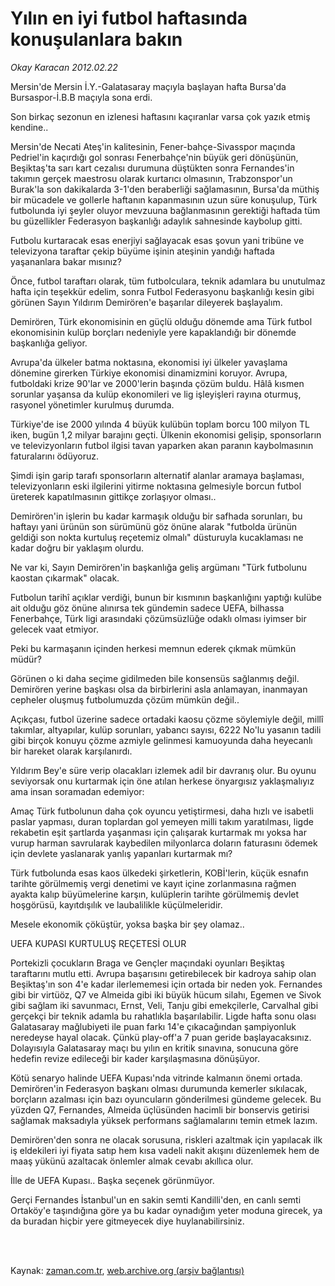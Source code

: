 # Yılın en iyi futbol haftasında konuşulanlara bakın

*Okay Karacan 2012.02.22*

<td class="columnist-detail">
<p>Mersin'de Mersin İ.Y.-Galatasaray maçıyla başlayan hafta Bursa'da Bursaspor-İ.B.B maçıyla sona erdi.</p>
<p>
<div id="haberMetinDiv">
<p>Son birkaç sezonun en izlenesi haftasını kaçıranlar varsa çok yazık etmiş kendine..
<p>Mersin'de Necati Ateş'in kalitesinin, Fener-bahçe-Sivasspor maçında Pedriel'in kaçırdığı gol sonrası Fenerbahçe'nin büyük geri dönüşünün, Beşiktaş'ta sarı kart cezalısı durumuna düştükten sonra Fernandes'in takımın gerçek maestrosu olarak kurtarıcı olmasının, Trabzonspor'un Burak'la son dakikalarda 3-1'den beraberliği sağlamasının, Bursa'da müthiş bir mücadele ve gollerle haftanın kapanmasının uzun süre konuşulup, Türk futbolunda iyi şeyler oluyor mevzuuna bağlanmasının gerektiği haftada tüm bu güzellikler Federasyon başkanlığı adaylık sahnesinde kaybolup gitti.
<p>Futbolu kurtaracak esas enerjiyi sağlayacak esas şovun yani tribüne ve televizyona taraftar çekip büyüme işinin ateşinin yandığı haftada yaşananlara bakar mısınız?
<p>Önce, futbol taraftarı olarak, tüm futbolculara, teknik adamlara bu unutulmaz hafta için teşekkür edelim, sonra Futbol Federasyonu başkanlığı kesin gibi görünen Sayın Yıldırım Demirören'e başarılar dileyerek başlayalım.
<p>Demirören, Türk ekonomisinin en güçlü olduğu dönemde ama Türk futbol ekonomisinin kulüp borçları nedeniyle yere kapaklandığı bir dönemde başkanlığa geliyor.
<p>Avrupa'da ülkeler batma noktasına, ekonomisi iyi ülkeler yavaşlama dönemine girerken Türkiye ekonomisi dinamizmini koruyor. Avrupa, futboldaki krize 90'lar ve 2000'lerin başında çözüm buldu. Hâlâ kısmen sorunlar yaşansa da kulüp ekonomileri ve lig işleyişleri rayına oturmuş, rasyonel yönetimler kurulmuş durumda.
<p>Türkiye'de ise 2000 yılında 4 büyük kulübün toplam borcu 100 milyon TL iken, bugün 1,2 milyar barajını geçti. Ülkenin ekonomisi gelişip, sponsorların ve televizyonların futbol ilgisi tavan yaparken akan paranın kaybolmasının faturalarını ödüyoruz.
<p>Şimdi işin garip tarafı sponsorların alternatif alanlar aramaya başlaması, televizyonların eski ilgilerini yitirme noktasına gelmesiyle borcun futbol üreterek kapatılmasının gittikçe zorlaşıyor olması..
<p>Demirören'in işlerin bu kadar karmaşık olduğu bir safhada sorunları, bu haftayı yani ürünün son sürümünü göz önüne alarak "futbolda ürünün geldiği son nokta kurtuluş reçetemiz olmalı" düsturuyla kucaklaması ne kadar doğru bir yaklaşım olurdu.
<p>Ne var ki, Sayın Demirören'in başkanlığa geliş argümanı "Türk futbolunu kaostan çıkarmak" olacak.
<p>Futbolun tarihî açıklar verdiği, bunun bir kısmının başkanlığını yaptığı kulübe ait olduğu göz önüne alınırsa tek gündemin sadece UEFA, bilhassa Fenerbahçe, Türk ligi arasındaki çözümsüzlüğe odaklı olması iyimser bir gelecek vaat etmiyor.
<p>Peki bu karmaşanın içinden herkesi memnun ederek çıkmak mümkün müdür?
<p>Görünen o ki daha seçime gidilmeden bile konsensüs sağlanmış değil. Demirören yerine başkası olsa da birbirlerini asla anlamayan, inanmayan cepheler oluşmuş futbolumuzda çözüm mümkün değil..
<p>Açıkçası, futbol üzerine sadece ortadaki kaosu çözme söylemiyle değil, millî takımlar, altyapılar, kulüp sorunları, yabancı sayısı, 6222 No'lu yasanın tadili gibi birçok konuyu çözme azmiyle gelinmesi kamuoyunda daha heyecanlı bir hareket olarak karşılanırdı.
<p>Yıldırım Bey'e süre verip olacakları izlemek adil bir davranış olur. Bu oyunu seviyorsak onu kurtarmak için öne atılan herkese önyargısız yaklaşmalıyız ama insan soramadan edemiyor:
<p>Amaç Türk futbolunun daha çok oyuncu yetiştirmesi, daha hızlı ve isabetli paslar yapması, duran toplardan gol yemeyen milli takım yaratılması, ligde rekabetin eşit şartlarda yaşanması için çalışarak kurtarmak mı yoksa har vurup harman savrularak kaybedilen milyonlarca doların faturasını ödemek için devlete yaslanarak yanlış yapanları kurtarmak mı?
<p>Türk futbolunda esas kaos ülkedeki şirketlerin, KOBİ'lerin, küçük esnafın tarihte görülmemiş vergi denetimi ve kayıt içine zorlanmasına rağmen ayakta kalıp büyümelerine karşın, kulüplerin tarihte görülmemiş devlet hoşgörüsü, kayıtdışılık ve laubalilikle küçülmeleridir.
<p>Mesele ekonomik çöküştür, yoksa başka bir şey olamaz..
<p>UEFA KUPASI KURTULUŞ REÇETESİ OLUR 
<p>Portekizli çocukların Braga ve Gençler maçındaki oyunları Beşiktaş taraftarını mutlu etti. Avrupa başarısını getirebilecek bir kadroya sahip olan Beşiktaş'ın son 4'e kadar ilerlememesi için ortada bir neden yok. Fernandes gibi bir virtüöz, Q7 ve Almeida gibi iki büyük hücum silahı, Egemen ve Sivok gibi sağlam iki savunmacı, Ernst, Veli, Tanju gibi emekçilerle, Carvalhal gibi gerçekçi bir teknik adamla bu rahatlıkla başarılabilir. Ligde hafta sonu olası Galatasaray mağlubiyeti ile puan farkı 14'e çıkacağından şampiyonluk neredeyse hayal olacak. Çünkü play-off'a 7 puan geride başlayacaksınız. Dolayısıyla Galatasaray maçı bu yılın en kritik sınavına, sonucuna göre hedefin revize edileceği bir kader karşılaşmasına dönüşüyor.
<p>Kötü senaryo halinde UEFA Kupası'nda vitrinde kalmanın önemi ortada. Demirören'in Federasyon başkanı olması durumunda kemerler sıkılacak, borçların azalması için bazı oyuncuların gönderilmesi gündeme gelecek. Bu yüzden Q7, Fernandes, Almeida üçlüsünden hacimli bir bonservis getirisi sağlamak maksadıyla yüksek performans sağlamalarını temin etmek lazım.
<p>Demirören'den sonra ne olacak sorusuna, riskleri azaltmak için yapılacak ilk iş eldekileri iyi fiyata satıp hem kısa vadeli nakit akışını düzenlemek hem de maaş yükünü azaltacak önlemler almak cevabı akıllıca olur.
<p>İlle de UEFA Kupası.. Başka seçenek görünmüyor.
<p>Gerçi Fernandes İstanbul'un en sakin semti Kandilli'den, en canlı semti Ortaköy'e taşındığına göre ya bu kadar oynadığım yeter moduna girecek, ya da buradan hiçbir yere gitmeyecek diye huylanabilirsiniz.</p></p></p></p></p></p></p></p></p></p></p></p></p></p></p></p></p></p></p></p></p></p></p></p></div>
</p>


<p><br>
		 </br></p></td>

Kaynak: [zaman.com.tr](http://zaman.com.tr/yazar.do?yazino=1248960), [web.archive.org (arşiv bağlantısı)](http://web.archive.org/web/20120223195829/http://www.zaman.com.tr:80/yazar.do?yazino=1248960)
